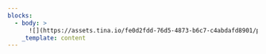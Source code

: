 ```yaml
---
blocks:
  - body: >
      ![](https://assets.tina.io/fe0d2fdd-76d5-4873-b6c7-c4abdafd8901/pexels-lisa-2721581_mbfus5.jpg)
    _template: content
---
```



